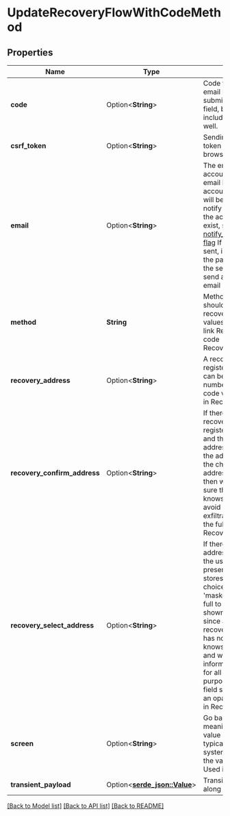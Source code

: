 # UpdateRecoveryFlowWithCodeMethod

## Properties

Name | Type | Description | Notes
------------ | ------------- | ------------- | -------------
**code** | Option<**String**> | Code from the recovery email  If you want to submit a code, use this field, but make sure to _not_ include the email field, as well. | [optional]
**csrf_token** | Option<**String**> | Sending the anti-csrf token is only required for browser login flows. | [optional]
**email** | Option<**String**> | The email address of the account to recover  If the email belongs to a valid account, a recovery email will be sent.  If you want to notify the email address if the account does not exist, see the [notify_unknown_recipients flag](https://www.ory.sh/docs/kratos/self-service/flows/account-recovery-password-reset#attempted-recovery-notifications)  If a code was already sent, including this field in the payload will invalidate the sent code and re-send a new code.  format: email | [optional]
**method** | **String** | Method is the method that should be used for this recovery flow  Allowed values are `link` and `code`. link RecoveryStrategyLink code RecoveryStrategyCode | 
**recovery_address** | Option<**String**> | A recovery address that is registered for the user. It can be an email, a phone number (to receive the code via SMS), etc. Used in RecoveryV2. | [optional]
**recovery_confirm_address** | Option<**String**> | If there are multiple recovery addresses registered for the user, and the initially provided address is different from the address chosen when the choice (of masked addresses) is presented, then we need to make sure that the user actually knows the full address to avoid information exfiltration, so we ask for the full address. Used in RecoveryV2. | [optional]
**recovery_select_address** | Option<**String**> | If there are multiple addresses registered for the user, a choice is presented and this field stores the result of this choice. Addresses are 'masked' (never sent in full to the client and shown partially in the UI) since at this point in the recovery flow, the user has not yet proven that it knows the full address and we want to avoid information exfiltration. So for all intents and purposes, the value of this field should be treated as an opaque identifier. Used in RecoveryV2. | [optional]
**screen** | Option<**String**> | Go back in the flow, meaningfully. The actual value is not important (it is typically \"previous\"), the system checks whether the value is empty or not. Used in RecoveryV2. | [optional]
**transient_payload** | Option<[**serde_json::Value**](.md)> | Transient data to pass along to any webhooks | [optional]

[[Back to Model list]](../README.md#documentation-for-models) [[Back to API list]](../README.md#documentation-for-api-endpoints) [[Back to README]](../README.md)


